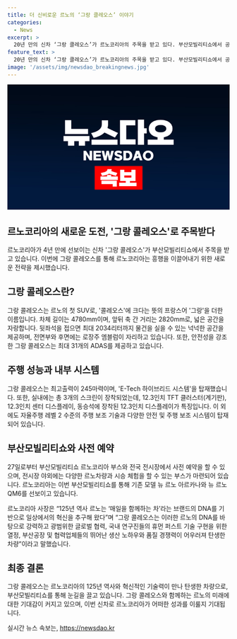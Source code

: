 ```yaml
---
title: 더 신비로운 르노의 ‘그랑 클레오스’ 이야기
categories:
  - News
excerpt: >
  20년 만의 신차 ‘그랑 클레오스’가 르노코리아의 주목을 받고 있다. 부산모빌리티쇼에서 공개된 이 차는 넓은 내부 공간과 안전 기술에 주목받는다. 프랑스어로 큰을 뜻하는 이름 그랑 콜레오스는 총 31개의 최첨단 주행 보조 기능을 제공하며, 자율주행 레벨 2 수준의 주행 보조 기술을 기본 탑재했다. 또한, 245마력의 최고출력과 E-Tech 하이브리드 시스템을 특징으로 하며 올 하반기 중 고객 인도를 시작할 예정이다. 르노코리아는 새로운 전시장 밖에서도 신차 시승 체험 행사를 마련해 관심을 끌 계획이다.
feature_text: >
  20년 만의 신차 ‘그랑 클레오스’가 르노코리아의 주목을 받고 있다. 부산모빌리티쇼에서 공개된 이 차는 넓은 내부 공간과 안전 기술에 주목받는다. 프랑스어로 큰을 뜻하는 이름 그랑 콜레오스는 총 31개의 최첨단 주행 보조 기능을 제공하며, 자율주행 레벨 2 수준의 주행 보조 기술을 기본 탑재했다. 또한, 245마력의 최고출력과 E-Tech 하이브리드 시스템을 특징으로 하며 올 하반기 중 고객 인도를 시작할 예정이다. 르노코리아는 새로운 전시장 밖에서도 신차 시승 체험 행사를 마련해 관심을 끌 계획이다.
image: '/assets/img/newsdao_breakingnews.jpg'
---
```


<p><img src="/assets/img/newsdao_breakingnews.jpg" alt="koreaapp 속보" /></p>

<h2 data-ke-size="size26">르노코리아의 새로운 도전, '그랑 콜레오스'로 주목받다</h2>

<p data-ke-size="size16">르노코리아가 4년 만에 선보이는 신차 '그랑 콜레오스'가 부산모빌리티쇼에서 주목을 받고 있습니다. 이번에 그랑 콜레오스를 통해 르노코리아는 흥행을 이끌어내기 위한 새로운 전략을 제시했습니다.</p>

<h2 data-ke-size="size24">그랑 콜레오스란?</h2>

<p data-ke-size="size16">그랑 콜레오스는 르노의 첫 SUV로, '콜레오스'에 크다는 뜻의 프랑스어 '그랑'을 더한 이름입니다. 차체 길이는 4780mm이며, 앞뒤 축 간 거리는 2820mm로, 넓은 공간을 자랑합니다. 뒷좌석을 접으면 최대 2034리터까지 물건을 실을 수 있는 넉넉한 공간을 제공하며, 전면부와 후면에는 로장주 엠블럼이 자리하고 있습니다. 또한, 안전성을 강조한 그랑 콜레오스는 최대 31개의 ADAS를 제공하고 있습니다.</p>

<h2 data-ke-size="size24">주행 성능과 내부 시스템</h2>

<p data-ke-size="size16">그랑 콜레오스는 최고출력이 245마력이며, 'E-Tech 하이브리드 시스템'을 탑재했습니다. 또한, 실내에는 총 3개의 스크린이 장착되었는데, 12.3인치 TFT 클러스터(계기판), 12.3인치 센터 디스플레이, 동승석에 장착된 12.3인치 디스플레이가 특징입니다. 이 외에도 자율주행 레벨 2 수준의 주행 보조 기술과 다양한 안전 및 주행 보조 시스템이 탑재되어 있습니다.</p>

<h2 data-ke-size="size24">부산모빌리티쇼와 사전 예약</h2>

<p data-ke-size="size16">27일로부터 부산모빌리티쇼 르노코리아 부스와 전국 전시장에서 사전 예약을 할 수 있으며, 전시장 야외에는 다양한 르노차량과 시승 체험을 할 수 있는 부스가 마련되어 있습니다. 르노코리아는 이번 부산모빌리티쇼를 통해 기존 모델 뉴 르노 아르카나와 뉴 르노 QM6를 선보이고 있습니다.</p>

<p data-ke-size="size16">르노코리아 사장은 “125년 역사 르노는 ‘매일을 함께하는 차’라는 브랜드의 DNA를 기반으로 일상에서의 혁신을 추구해 왔다”며 “그랑 콜레오스는 이러한 르노의 DNA를 바탕으로 강력하고 광범위한 글로벌 협력, 국내 연구진들의 휴먼 퍼스트 기술 구현을 위한 열정, 부산공장 및 협력업체들의 뛰어난 생산 노하우와 품질 경쟁력이 어우러져 탄생한 차량”이라고 말했습니다.</p>

<h2 data-ke-size="size24">최종 결론</h2>

<p data-ke-size="size16">그랑 콜레오스는 르노코리아의 125년 역사와 혁신적인 기술력이 만나 탄생한 차량으로, 부산모빌리티쇼를 통해 눈길을 끌고 있습니다. 그랑 콜레오스와 함께하는 르노의 미래에 대한 기대감이 커지고 있으며, 이번 신차로 르노코리아가 어떠한 성과를 이룰지 기대됩니다.</p>
실시간 뉴스 속보는, <a href="https://newsdao.kr" rel="dofollow">https://newsdao.kr</a>


